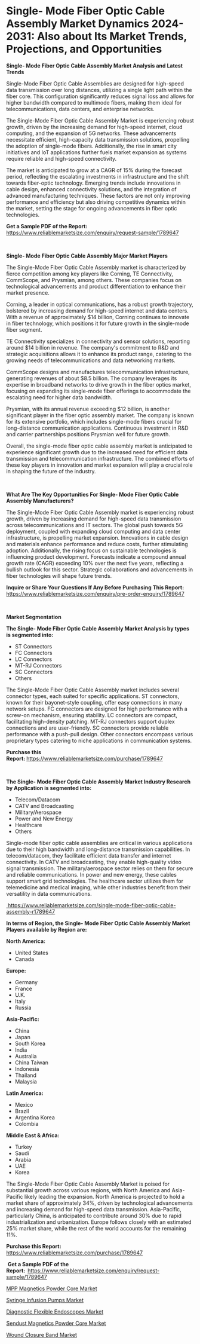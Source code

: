 <p><h1>Single- Mode Fiber Optic Cable Assembly Market Dynamics 2024-2031: Also about Its Market Trends, Projections, and Opportunities</h1></p><p><strong>Single- Mode Fiber Optic Cable Assembly Market Analysis and Latest Trends</strong></p>
<p><p>Single-Mode Fiber Optic Cable Assemblies are designed for high-speed data transmission over long distances, utilizing a single light path within the fiber core. This configuration significantly reduces signal loss and allows for higher bandwidth compared to multimode fibers, making them ideal for telecommunications, data centers, and enterprise networks.</p><p>The Single-Mode Fiber Optic Cable Assembly Market is experiencing robust growth, driven by the increasing demand for high-speed internet, cloud computing, and the expansion of 5G networks. These advancements necessitate efficient, high-capacity data transmission solutions, propelling the adoption of single-mode fibers. Additionally, the rise in smart city initiatives and IoT applications further fuels market expansion as systems require reliable and high-speed connectivity.</p><p>The market is anticipated to grow at a CAGR of 15% during the forecast period, reflecting the escalating investments in infrastructure and the shift towards fiber-optic technology. Emerging trends include innovations in cable design, enhanced connectivity solutions, and the integration of advanced manufacturing techniques. These factors are not only improving performance and efficiency but also driving competitive dynamics within the market, setting the stage for ongoing advancements in fiber optic technologies.</p></p>
<p><strong>Get a Sample PDF of the Report:&nbsp;</strong> <a href="https://www.reliablemarketsize.com/enquiry/request-sample/1789647?utm_campaign=1140&utm_medium=2&utm_source=Github&utm_content=ia&utm_term=13102024&utm_id=single-mode-fiber-optic-cable-assembly">https://www.reliablemarketsize.com/enquiry/request-sample/1789647</a></p>
<p>&nbsp;</p>
<p><strong>Single- Mode Fiber Optic Cable Assembly Major Market Players</strong></p>
<p><p>The Single-Mode Fiber Optic Cable Assembly market is characterized by fierce competition among key players like Corning, TE Connectivity, CommScope, and Prysmian, among others. These companies focus on technological advancements and product differentiation to enhance their market presence.</p><p>Corning, a leader in optical communications, has a robust growth trajectory, bolstered by increasing demand for high-speed internet and data centers. With a revenue of approximately $14 billion, Corning continues to innovate in fiber technology, which positions it for future growth in the single-mode fiber segment.</p><p>TE Connectivity specializes in connectivity and sensor solutions, reporting around $14 billion in revenue. The company's commitment to R&D and strategic acquisitions allows it to enhance its product range, catering to the growing needs of telecommunications and data networking markets.</p><p>CommScope designs and manufactures telecommunication infrastructure, generating revenues of about $8.5 billion. The company leverages its expertise in broadband networks to drive growth in the fiber optics market, focusing on expanding its single-mode fiber offerings to accommodate the escalating need for higher data bandwidth.</p><p>Prysmian, with its annual revenue exceeding $12 billion, is another significant player in the fiber optic assembly market. The company is known for its extensive portfolio, which includes single-mode fibers crucial for long-distance communication applications. Continuous investment in R&D and carrier partnerships positions Prysmian well for future growth.</p><p>Overall, the single-mode fiber optic cable assembly market is anticipated to experience significant growth due to the increased need for efficient data transmission and telecommunication infrastructure. The combined efforts of these key players in innovation and market expansion will play a crucial role in shaping the future of the industry.</p></p>
<p>&nbsp;</p>
<p><strong>What Are The Key Opportunities For Single- Mode Fiber Optic Cable Assembly Manufacturers?</strong></p>
<p><p>The Single-Mode Fiber Optic Cable Assembly market is experiencing robust growth, driven by increasing demand for high-speed data transmission across telecommunications and IT sectors. The global push towards 5G deployment, coupled with expanding cloud computing and data center infrastructure, is propelling market expansion. Innovations in cable design and materials enhance performance and reduce costs, further stimulating adoption. Additionally, the rising focus on sustainable technologies is influencing product development. Forecasts indicate a compound annual growth rate (CAGR) exceeding 10% over the next five years, reflecting a bullish outlook for this sector. Strategic collaborations and advancements in fiber technologies will shape future trends.</p></p>
<p><strong>Inquire or Share Your Questions If Any Before Purchasing This Report:</strong> <a href="https://www.reliablemarketsize.com/enquiry/pre-order-enquiry/1789647?utm_campaign=1140&utm_medium=2&utm_source=Github&utm_content=ia&utm_term=13102024&utm_id=single-mode-fiber-optic-cable-assembly">https://www.reliablemarketsize.com/enquiry/pre-order-enquiry/1789647</a></p>
<p>&nbsp;</p>
<p><strong>Market Segmentation</strong></p>
<p><strong>The Single- Mode Fiber Optic Cable Assembly Market Analysis by types is segmented into:</strong></p>
<p><ul><li>ST Connectors</li><li>FC Connectors</li><li>LC Connectors</li><li>MT-RJ Connectors</li><li>SC Connectors</li><li>Others</li></ul></p>
<p><p>The Single-Mode Fiber Optic Cable Assembly market includes several connector types, each suited for specific applications. ST connectors, known for their bayonet-style coupling, offer easy connections in many network setups. FC connectors are designed for high performance with a screw-on mechanism, ensuring stability. LC connectors are compact, facilitating high-density patching. MT-RJ connectors support duplex connections and are user-friendly. SC connectors provide reliable performance with a push-pull design. Other connectors encompass various proprietary types catering to niche applications in communication systems.</p></p>
<p><strong>Purchase this Report:&nbsp;</strong><a href="https://www.reliablemarketsize.com/purchase/1789647?utm_campaign=1140&utm_medium=2&utm_source=Github&utm_content=ia&utm_term=13102024&utm_id=single-mode-fiber-optic-cable-assembly">https://www.reliablemarketsize.com/purchase/1789647</a></p>
<p>&nbsp;</p>
<p><strong>The Single- Mode Fiber Optic Cable Assembly Market Industry Research by Application is segmented into:</strong></p>
<p><ul><li>Telecom/Datacom</li><li>CATV and Broadcasting</li><li>Military/Aerospace</li><li>Power and New Energy</li><li>Healthcare</li><li>Others</li></ul></p>
<p><p>Single-mode fiber optic cable assemblies are critical in various applications due to their high bandwidth and long-distance transmission capabilities. In telecom/datacom, they facilitate efficient data transfer and internet connectivity. In CATV and broadcasting, they enable high-quality video signal transmission. The military/aerospace sector relies on them for secure and reliable communications. In power and new energy, these cables support smart grid technologies. The healthcare sector utilizes them for telemedicine and medical imaging, while other industries benefit from their versatility in data communications.</p></p>
<p><a href="https://www.reliablemarketsize.com/single-mode-fiber-optic-cable-assembly-r1789647?utm_campaign=1140&utm_medium=2&utm_source=Github&utm_content=ia&utm_term=13102024&utm_id=single-mode-fiber-optic-cable-assembly">&nbsp;https://www.reliablemarketsize.com/single-mode-fiber-optic-cable-assembly-r1789647</a></p>
<p><strong>In terms of Region, the Single- Mode Fiber Optic Cable Assembly Market Players available by Region are:</strong></p>
<p>
    <p> <strong> North America: </strong>
        <ul>
            <li>United States</li>
            <li>Canada</li>
        </ul>
        </p> 
    <p> <strong> Europe: </strong>
        <ul>
            <li>Germany</li>
            <li>France</li>
            <li>U.K.</li>
            <li>Italy</li>
            <li>Russia</li>
        </ul>
        </p> 
    <p> <strong> Asia-Pacific: </strong>
        <ul>
            <li>China</li>
            <li>Japan</li>
            <li>South Korea</li>
            <li>India</li>
            <li>Australia</li>
            <li>China Taiwan</li>
            <li>Indonesia</li>
            <li>Thailand</li>
            <li>Malaysia</li>
        </ul>
        </p> 
    <p> <strong> Latin America: </strong>
        <ul>
            <li>Mexico</li>
            <li>Brazil</li>
            <li>Argentina Korea</li>
            <li>Colombia</li>
        </ul>
        </p> 
    <p> <strong> Middle East & Africa: </strong>
        <ul>
            <li>Turkey</li>
            <li>Saudi</li>
            <li>Arabia</li>
            <li>UAE</li>
            <li>Korea</li>
        </ul>
    </p>
    </p>
<p><p>The Single-Mode Fiber Optic Cable Assembly Market is poised for substantial growth across various regions, with North America and Asia-Pacific likely leading the expansion. North America is projected to hold a market share of approximately 34%, driven by technological advancements and increasing demand for high-speed data transmission. Asia-Pacific, particularly China, is anticipated to contribute around 30% due to rapid industrialization and urbanization. Europe follows closely with an estimated 25% market share, while the rest of the world accounts for the remaining 11%.</p></p>
<p><strong>Purchase this Report: </strong><a href="https://www.reliablemarketsize.com/purchase/1789647?utm_campaign=1140&utm_medium=2&utm_source=Github&utm_content=ia&utm_term=13102024&utm_id=single-mode-fiber-optic-cable-assembly">https://www.reliablemarketsize.com/purchase/1789647</a></p>
<p>&nbsp;<strong>Get a Sample PDF of the Report:&nbsp;&nbsp;</strong><a href="https://www.reliablemarketsize.com/enquiry/request-sample/1789647?utm_campaign=1140&utm_medium=2&utm_source=Github&utm_content=ia&utm_term=13102024&utm_id=single-mode-fiber-optic-cable-assembly">https://www.reliablemarketsize.com/enquiry/request-sample/1789647</a></p>
<p><strong></strong></p>
<p><p><a href="https://github.com/cairotmbrowne3cq/Market-Research-Report-List-1/blob/main/mpp-magnetics-powder-core-market.md?utm_campaign=1140&utm_medium=2&utm_source=Github&utm_content=ia&utm_term=13102024&utm_id=single-mode-fiber-optic-cable-assembly">MPP Magnetics Powder Core Market</a></p><p><a href="https://www.linkedin.com/pulse/syringe-infusion-pumps-market-share-analysis-growth-trends-cbfre?utm_campaign=1140&utm_medium=2&utm_source=Github&utm_content=ia&utm_term=13102024&utm_id=single-mode-fiber-optic-cable-assembly">Syringe Infusion Pumps Market</a></p><p><a href="https://www.linkedin.com/pulse/competitive-intelligence-diagnostic-flexible-endoscopes-7ag9e?utm_campaign=1140&utm_medium=2&utm_source=Github&utm_content=ia&utm_term=13102024&utm_id=single-mode-fiber-optic-cable-assembly">Diagnostic Flexible Endoscopes Market</a></p><p><a href="https://github.com/siennagx1ahafter/Market-Research-Report-List-1/blob/main/sendust-magnetics-powder-core-market.md?utm_campaign=1140&utm_medium=2&utm_source=Github&utm_content=ia&utm_term=13102024&utm_id=single-mode-fiber-optic-cable-assembly">Sendust Magnetics Powder Core Market</a></p><p><a href="https://www.linkedin.com/pulse/wound-closure-band-industry-sector-market-dynamics-future-ixwve?utm_campaign=1140&utm_medium=2&utm_source=Github&utm_content=ia&utm_term=13102024&utm_id=single-mode-fiber-optic-cable-assembly">Wound Closure Band Market</a></p></p>
